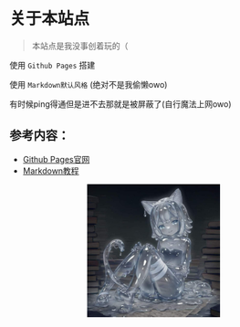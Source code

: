 # 关于本站点

> 本站点是我没事创着玩的（

使用 `Github Pages` 搭建

使用 `Markdown默认风格` (绝对不是我偷懒owo)

有时候ping得通但是进不去那就是被屏蔽了(自行魔法上网owo)

## 参考内容：
- [Github Pages官网](https://pages.github.com/)
- [Markdown教程](https://markdown.com.cn/)

<p align="center"><img src="images/OWO.jpg" width="233"/></p>
